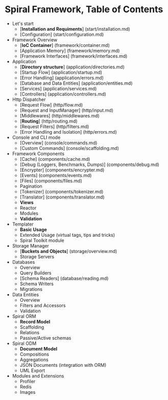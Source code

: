 # Spiral Framework, Table of Contents
* Let's start
    *  [**Installation and Requiments**] (start/installation.md)
    *  [Configuration]  (start/configuration.md)
* Framework Overview
    * [**IoC Container**] (framework/container.md)
    * [Application Memory] (framework/memory.md)
    * [Framework Interfaces] (framework/interfaces.md)
* Application
    * [**Directory structure**] (application/directories.md)
    * [Startup Flow] (application/startup.md)
    * [Error Handling] (application/errors.md)
    * [Database and Data Entities] (application/entities.md)
    * [Services] (application/services.md)
    * [Controllers] (application/controllers.md)
* Http Dispatcher
    * [Request Flow] (http/flow.md)
    * [Request and InputManager] (http/input.md)
    * [Middlewares] (http/middlewares.md)
    * [**Routing**] (http/routing.md)
    * [Request Filters] (http/filters.md)
    * [Error Handling and Isolation] (http/errors.md)
* Console and CLI mode
    * [Overview] (console/commands.md)
    * [Custom Commands] (console/scaffolding.md)
* Framework Components
    * [Cache] (components/cache.md)
    * [Debug (Loggers, Benchmarks, Dumps)] (components/debug.md)
    * [Encrypter] (components/encrypter.md)
    * [Events] (components/events.md)
    * [Files] (components/files.md)
    * Pagination
    * [Tokenizer] (components/tokenizer.md)
    * [Translator] (components/translator.md)
    * **Views**
    * Reactor
    * Modules
    * **Validation**
* Templater
    * **Basic Usage**
    * Extended Usage (virtual tags, tips and tricks)
    * Spiral Toolkit module
* Storage Manager
    * [**Buckets and Objects**] (storage/overview.md)
    * Storage Servers
* Databases
    * Overview 
    * Query Builders
    * [Schema Readers] (database/reading.md)
    * Schema Writers
    * Migrations
* Data Entities
    * Overview
    * Filters and Accessors
    * Validation
* Spiral ORM
    * **Record Model**
    * Scaffolding
    * Relations
    * Passive/Active schemas
* Spiral ODM
    * **Document Model**
    * Compositions
    * Aggregations
    * JSON Documents (integration with ORM)
    * UML Export
* Modules and Extensions
    * Profiler
    * Redis
    * Images